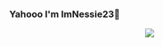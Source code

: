 ### Yahooo I'm ImNessie23👋
<p align="center">
    <a href="https://github.com/ImNessie23">
        <img src="https://avatars.githubusercontent.com/u/78487085?s=400&u=04d7f7ad1eae3bb7f9c102967e3e33aa63b20658&v=4">
    </a>
</p>
